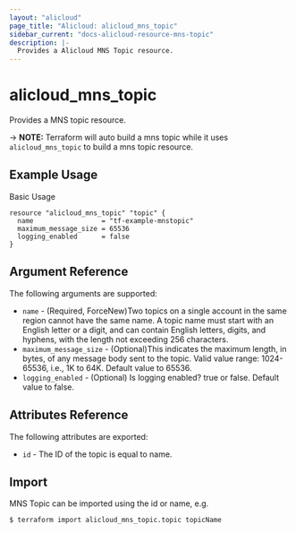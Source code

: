 ```yaml
---
layout: "alicloud"
page_title: "Alicloud: alicloud_mns_topic"
sidebar_current: "docs-alicloud-resource-mns-topic"
description: |-
  Provides a Alicloud MNS Topic resource.
---
```


# alicloud\_mns\_topic

Provides a MNS topic resource.

-> **NOTE:** Terraform will auto build a mns topic  while it uses `alicloud_mns_topic` to build a mns topic resource.

## Example Usage

Basic Usage

```
resource "alicloud_mns_topic" "topic" {
  name                 = "tf-example-mnstopic"
  maximum_message_size = 65536
  logging_enabled      = false
}

```

## Argument Reference

The following arguments are supported:

* `name` - (Required, ForceNew)Two topics on a single account in the same region cannot have the same name. A topic name must start with an English letter or a digit, and can contain English letters, digits, and hyphens, with the length not exceeding 256 characters.
* `maximum_message_size` - (Optional)This indicates the maximum length, in bytes, of any message body sent to the topic. Valid value range: 1024-65536, i.e., 1K to 64K. Default value to 65536.
* `logging_enabled` - (Optional) Is logging enabled? true or false. Default value to false.

## Attributes Reference

The following attributes are exported:

* `id` - The ID of the topic is equal to name.

## Import

MNS Topic can be imported using the id or name, e.g.

```
$ terraform import alicloud_mns_topic.topic topicName

```